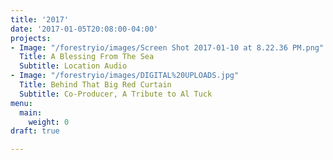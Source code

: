 ```yaml
---
title: '2017'
date: '2017-01-05T20:08:00-04:00'
projects:
- Image: "/forestryio/images/Screen Shot 2017-01-10 at 8.22.36 PM.png"
  Title: A Blessing From The Sea
  Subtitle: Location Audio
- Image: "/forestryio/images/DIGITAL%20UPLOADS.jpg"
  Title: Behind That Big Red Curtain
  Subtitle: Co-Producer, A Tribute to Al Tuck
menu:
  main:
    weight: 0
draft: true

---
```

